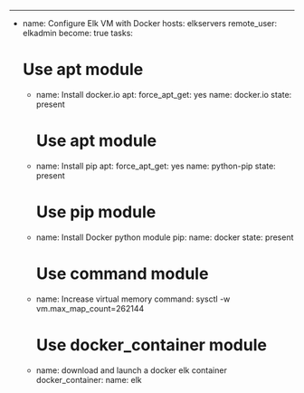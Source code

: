 
---
- name: Configure Elk VM with Docker
  hosts: elkservers
  remote_user: elkadmin
  become: true
  tasks:
    # Use apt module
  - name: Install docker.io
    apt:
      force_apt_get: yes
      name: docker.io
      state: present

    # Use apt module
  - name: Install pip
    apt:
      force_apt_get: yes
      name: python-pip
      state: present

    # Use pip module
  - name: Install Docker python module
    pip:
      name: docker
      state: present

    # Use command module
  - name: Increase virtual memory
    command: sysctl -w vm.max_map_count=262144

    # Use docker_container module
  - name: download and launch a docker elk container
    docker_container:
      name: elk
